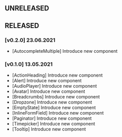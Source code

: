 ## UNRELEASED

## RELEASED

### [v0.2.0] 23.06.2021

- [AutocompleteMultiple] Introduce new component

### [v0.1.0] 13.05.2021

- [ActionHeading] Introduce new component
- [Alert] Introduce new component
- [AudioPlayer] Introduce new component
- [Avatar] Introduce new component
- [Breadcrumbs] Introduce new component
- [Dropzone] Introduce new component
- [EmptyState] Introduce new component
- [InlineFormField] Introduce new component
- [Paginator] Introduce new component
- [Timepicker] Introduce new component
- [Tooltip] Introduce new component
